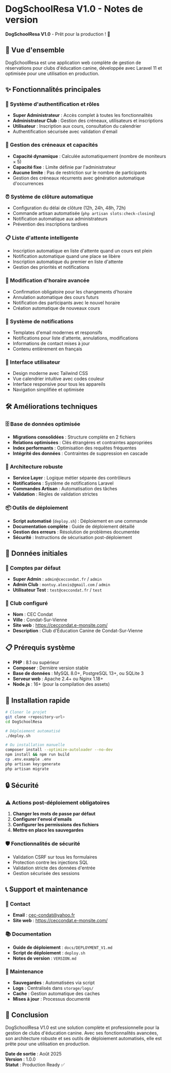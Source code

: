 # DogSchoolResa V1.0 - Notes de version

**DogSchoolResa V1.0** - Prêt pour la production ! 🚀

## 🎯 Vue d'ensemble

DogSchoolResa est une application web complète de gestion de réservations pour clubs d'éducation canine, développée avec Laravel 11 et optimisée pour une utilisation en production.

## ✨ Fonctionnalités principales

### 🔐 Système d'authentification et rôles
- **Super Administrateur** : Accès complet à toutes les fonctionnalités
- **Administrateur Club** : Gestion des créneaux, utilisateurs et inscriptions
- **Utilisateur** : Inscription aux cours, consultation du calendrier
- Authentification sécurisée avec validation d'email

### 📅 Gestion des créneaux et capacités
- **Capacité dynamique** : Calculée automatiquement (nombre de moniteurs × 5)
- **Capacité fixe** : Limite définie par l'administrateur
- **Aucune limite** : Pas de restriction sur le nombre de participants
- Gestion des créneaux récurrents avec génération automatique d'occurrences

### ⏰ Système de clôture automatique
- Configuration du délai de clôture (12h, 24h, 48h, 72h)
- Commande artisan automatisée (`php artisan slots:check-closing`)
- Notification automatique aux administrateurs
- Prévention des inscriptions tardives

### 📋 Liste d'attente intelligente
- Inscription automatique en liste d'attente quand un cours est plein
- Notification automatique quand une place se libère
- Inscription automatique du premier en liste d'attente
- Gestion des priorités et notifications

### 🔄 Modification d'horaire avancée
- Confirmation obligatoire pour les changements d'horaire
- Annulation automatique des cours futurs
- Notification des participants avec le nouvel horaire
- Création automatique de nouveaux cours

### 📧 Système de notifications
- Templates d'email modernes et responsifs
- Notifications pour liste d'attente, annulations, modifications
- Informations de contact mises à jour
- Contenu entièrement en français

### 🎨 Interface utilisateur
- Design moderne avec Tailwind CSS
- Vue calendrier intuitive avec codes couleur
- Interface responsive pour tous les appareils
- Navigation simplifiée et optimisée

## 🛠️ Améliorations techniques

### 🗄️ Base de données optimisée
- **Migrations consolidées** : Structure complète en 2 fichiers
- **Relations optimisées** : Clés étrangères et contraintes appropriées
- **Index performants** : Optimisation des requêtes fréquentes
- **Intégrité des données** : Contraintes de suppression en cascade

### 🔧 Architecture robuste
- **Service Layer** : Logique métier séparée des contrôleurs
- **Notifications** : Système de notifications Laravel
- **Commandes Artisan** : Automatisation des tâches
- **Validation** : Règles de validation strictes

### 📦 Outils de déploiement
- **Script automatisé** (`deploy.sh`) : Déploiement en une commande
- **Documentation complète** : Guide de déploiement détaillé
- **Gestion des erreurs** : Résolution de problèmes documentée
- **Sécurité** : Instructions de sécurisation post-déploiement

## 🚀 Données initiales

### 👥 Comptes par défaut
- **Super Admin** : `admin@ceccondat.fr` / `admin`
- **Admin Club** : `montuy.alexis@gmail.com` / `admin`
- **Utilisateur Test** : `test@ceccondat.fr` / `test`

### 🏢 Club configuré
- **Nom** : CEC Condat
- **Ville** : Condat-Sur-Vienne
- **Site web** : https://ceccondat.e-monsite.com/
- **Description** : Club d'Éducation Canine de Condat-Sur-Vienne

## 📋 Prérequis système

- **PHP** : 8.1 ou supérieur
- **Composer** : Dernière version stable
- **Base de données** : MySQL 8.0+, PostgreSQL 13+, ou SQLite 3
- **Serveur web** : Apache 2.4+ ou Nginx 1.18+
- **Node.js** : 16+ (pour la compilation des assets)

## 🔧 Installation rapide

```bash
# Cloner le projet
git clone <repository-url>
cd DogSchoolResa

# Déploiement automatisé
./deploy.sh

# Ou installation manuelle
composer install --optimize-autoloader --no-dev
npm install && npm run build
cp .env.example .env
php artisan key:generate
php artisan migrate
```

## 🔒 Sécurité

### ⚠️ Actions post-déploiement obligatoires
1. **Changer les mots de passe par défaut**
2. **Configurer l'envoi d'emails**
3. **Configurer les permissions des fichiers**
4. **Mettre en place les sauvegardes**

### 🛡️ Fonctionnalités de sécurité
- Validation CSRF sur tous les formulaires
- Protection contre les injections SQL
- Validation stricte des données d'entrée
- Gestion sécurisée des sessions

## 📞 Support et maintenance

### 📧 Contact
- **Email** : cec-condat@yahoo.fr
- **Site web** : https://ceccondat.e-monsite.com/

### 📚 Documentation
- **Guide de déploiement** : `docs/DEPLOYMENT_V1.md`
- **Script de déploiement** : `deploy.sh`
- **Notes de version** : `VERSION.md`

### 🔄 Maintenance
- **Sauvegardes** : Automatisées via script
- **Logs** : Centralisés dans `storage/logs/`
- **Cache** : Gestion automatique des caches
- **Mises à jour** : Processus documenté

## 🎉 Conclusion

DogSchoolResa V1.0 est une solution complète et professionnelle pour la gestion de clubs d'éducation canine. Avec ses fonctionnalités avancées, son architecture robuste et ses outils de déploiement automatisés, elle est prête pour une utilisation en production.

**Date de sortie** : Août 2025  
**Version** : 1.0.0  
**Statut** : Production Ready ✅

